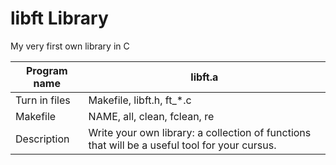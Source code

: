 # libft Library
My very first own library in C

|Program name  |libft.a|
|------------  |-------|
|Turn in files |Makefile, libft.h, ft_*.c|
|Makefile|NAME, all, clean, fclean, re|
|Description|Write your own library: a collection of functions that will be a useful tool for your cursus.|
